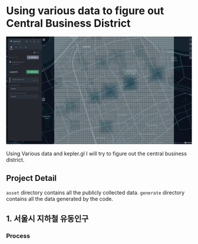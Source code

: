 # Using various data to figure out Central Business District

![alt text](public/screenshot.png)

Using Various data and kepler.gl I will try to figure out the central business district.

## Project Detail

`asset` directory contains all the publicly collected data. `generate` 
directory contains all the data generated by the code. 

## 1. 서울시 지하철 유동인구

### Process
